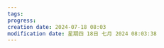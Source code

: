 ```yaml
---
tags: 
progress: 
creation date: 2024-07-18 08:03
modification date: 星期四 18日 七月 2024 08:03:38
---
```


